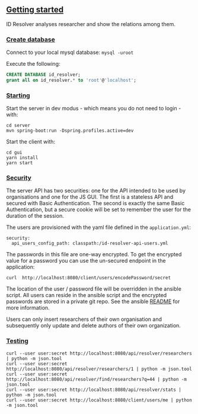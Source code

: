 ## [Getting started](#getting-started)

ID Resolver analyses researcher and show the relations among them.

### [Create database](#create-database)

Connect to your local mysql database: `mysql -uroot`

Execute the following:

```sql
CREATE DATABASE id_resolver;
grant all on id_resolver.* to 'root'@'localhost';
```

### [Starting](#starting)

Start the server in dev modus - which means you do not need to login - with:
```
cd server
mvn spring-boot:run -Dspring.profiles.active=dev
```
Start the client with:
```
cd gui
yarn install
yarn start
```

### [Security](#security)

The server API has two securities: one for the API intended to be used by organisations and one for the
JS GUI. The first is a stateless API and secured with Basic Authentication. The second is exactly the same
Basic Authentication, but a secure cookie will be set to remember the user for the duration of the session.

The users are provisioned with the yaml file defined in the `application.yml`:

```
security:
  api_users_config_path: classpath:/id-resolver-api-users.yml
```

The passwords in this file are one-way encrypted. To get the encrypted value for a password you can use the un-secured
endpoint in the application:

```
curl  http://localhost:8080/client/users/encodePassword/secret
```

The location of the user / password file will be overridden in the ansible script. All users can reside in the ansible script
and the encrypted passwords are stored in a private git repo. See the ansible [README](ansible/README.md) for more information.

Users can only insert researchers of their own organisation and subsequently only update and delete authors of their
own organization.

### [Testing](#testing)

```
curl --user user:secret http://localhost:8080/api/resolver/researchers | python -m json.tool
curl --user user:secret http://localhost:8080/api/resolver/researchers/1 | python -m json.tool
curl --user user:secret http://localhost:8080/api/resolver/find/researchers?q=44 | python -m json.tool
curl --user user:secret http://localhost:8080/api/resolver/stats | python -m json.tool
curl --user user:secret http://localhost:8080/client/users/me | python -m json.tool
```
